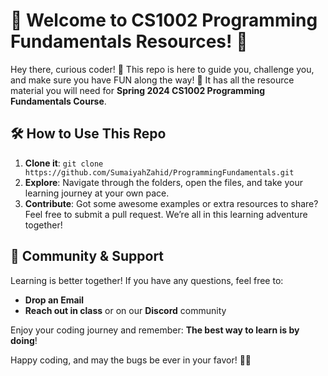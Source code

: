 # 🚀 Welcome to CS1002 Programming Fundamentals Resources! 🌟

Hey there, curious coder! 👋
This repo is here to guide you, challenge you, and make sure you have FUN along the way! 🎉
It has all the resource material you will need for **Spring 2024 CS1002 Programming Fundamentals Course**.

## 🛠 **How to Use This Repo**
1. **Clone it**: `git clone https://github.com/SumaiyahZahid/ProgrammingFundamentals.git`
2. **Explore**: Navigate through the folders, open the files, and take your learning journey at your own pace.
3. **Contribute**: Got some awesome examples or extra resources to share? Feel free to submit a pull request. We’re all in this learning adventure together!

## 🤝 **Community & Support**
Learning is better together! If you have any questions, feel free to:
- **Drop an Email** 
- **Reach out in class** or on our **Discord** community

Enjoy your coding journey and remember: **The best way to learn is by doing**!

Happy coding, and may the bugs be ever in your favor! 🐞✨

